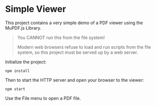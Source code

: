 # Simple Viewer

This project contains a very simple demo of a PDF viewer using the MuPDF.js Library.

> You CANNOT run this from the file system!
>
> Modern web browsers refuse to load and run scripts from the file system, so
> this project must be served up by a web server.

Initialize the project:

	npm install

Then to start the HTTP server and open your browser to the viewer:

	npm start

Use the File menu to open a PDF file.
